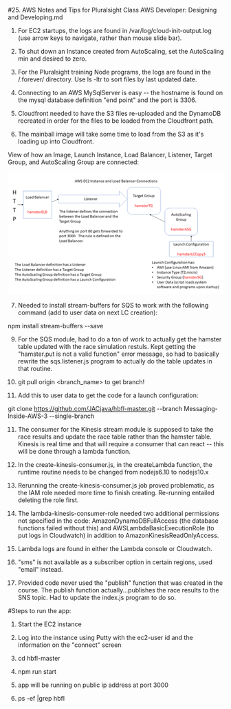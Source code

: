 #25. AWS Notes and Tips for Pluralsight Class AWS Developer:  Designing and Developing.md

1.  For EC2 startups, the logs are found in /var/log/cloud-init-output.log (use arrow keys to navigate, rather than mouse slide bar).

2.  To shut down an Instance created from AutoScaling, set the AutoScaling min and desired to zero.

3.  For the Pluralsight training Node programs, the logs are found in the /.forever/ directory.  Use ls -ltr to sort files by last updated date.

4.  Connecting to an AWS MySqlServer is easy -- the hostname is found on the mysql database definition "end point" and the port is 3306.

5.  Cloudfront needed to have the S3 files re-uploaded and the DynamoDB recreated in order for the files to be loaded from the Cloudfront path.

6.  The mainball image will take some time to load from the S3 as it's loading up into Cloudfront.

View of how an Image, Launch Instance, Load Balancer, Listener, Target Group, and AutoScaling Group are connected:

![AWS Connections](https://github.com/JACJava/Training-Notes-and-Instructions/blob/master/AWS%20EC2%20Connections.bmp)

7.  Needed to install stream-buffers for SQS to work with the following command (add to user data on next LC creation):

npm install stream-buffers --save

9.  For the SQS module, had to do a ton of work to actually get the hamster table updated with the race simulation restuls.  Kept getting the "hamster.put is not a valid function" error message, so had to basically rewrite the sqs.listener.js program to actually do the table updates in that routine.

10.  git pull origin <branch_name> to get branch!

10.  Add this to user data to get the code for a launch configuration:

git clone https://github.com/JACjava/hbfl-master.git --branch Messaging-Inside-AWS-3 --single-branch

11.  The consumer for the Kinesis stream module is supposed to take the race results and update the race table rather than the hamster table.  Kinesis is real time and that will require a consumer that can react -- this will be done through a lambda function.

8.  In the create-kinesis-consumer.js, in the createLambda function, the runtime routine needs to be changed from nodejs6.10 to nodejs10.x

8.  Rerunning the create-kinesis-consumer.js job proved problematic, as the IAM role needed more time to finish creating.  Re-running entailed deleting the role first.

9.  The lambda-kinesis-consumer-role needed two additional permissions not specified in the code:  AmazonDynamoDBFullAccess (the database functions failed without this) and AWSLambdaBasicExecutionRole (to put logs in Cloudwatch) in addition to AmazonKinesisReadOnlyAccess.

9.  Lambda logs are found in either the Lambda console or Cloudwatch.  

10.  "sms" is not available as a subscriber option in certain regions, used "email" instead.

11.  Provided code never used the "publish" function that was created in the course.  The publish function actually...publishes the race results to the SNS topic.  Had to update the index.js program to do so.

#Steps to run the app:

1.  Start the EC2 instance

2.  Log into the instance using Putty with the ec2-user id and the information on the "connect" screen

3.  cd hbfl-master

4.  npm run start

5.  app will be running on public ip address at port 3000

6.  ps -ef |grep hbfl



